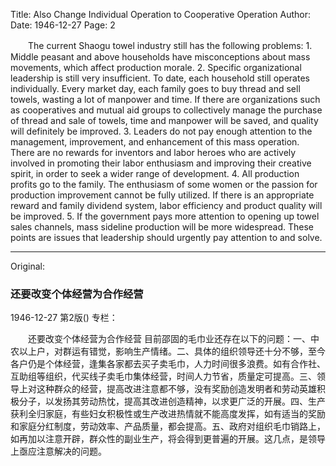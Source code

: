 Title: Also Change Individual Operation to Cooperative Operation
Author:
Date: 1946-12-27
Page: 2

　　The current Shaogu towel industry still has the following problems: 1. Middle peasant and above households have misconceptions about mass movements, which affect production morale. 2. Specific organizational leadership is still very insufficient. To date, each household still operates individually. Every market day, each family goes to buy thread and sell towels, wasting a lot of manpower and time. If there are organizations such as cooperatives and mutual aid groups to collectively manage the purchase of thread and sale of towels, time and manpower will be saved, and quality will definitely be improved. 3. Leaders do not pay enough attention to the management, improvement, and enhancement of this mass operation. There are no rewards for inventors and labor heroes who are actively involved in promoting their labor enthusiasm and improving their creative spirit, in order to seek a wider range of development. 4. All production profits go to the family. The enthusiasm of some women or the passion for production improvement cannot be fully utilized. If there is an appropriate reward and family dividend system, labor efficiency and product quality will be improved. 5. If the government pays more attention to opening up towel sales channels, mass sideline production will be more widespread. These points are issues that leadership should urgently pay attention to and solve.



<hr /> 

Original: 


### 还要改变个体经营为合作经营

1946-12-27
第2版()
专栏：

　　还要改变个体经营为合作经营
    目前邵固的毛巾业还存在以下的问题：一、中农以上户，对群运有错觉，影响生产情绪。二、具体的组织领导还十分不够，至今各户仍是个体经营，逢集各家都去买子卖毛巾，人力时间很多浪费。如有合作社、互助组等组织，代买线子卖毛巾集体经营，时间人力节省，质量定可提高。三、领导上对这种群众的经营，提高改进注意都不够，没有奖励创造发明者和劳动英雄积极分子，以发扬其劳动热忱，提高其改进创造精神，以求更广泛的开展。四、生产获利全归家庭，有些妇女积极性或生产改进热情就不能高度发挥，如有适当的奖励和家庭分红制度，劳动效率、产品质量，都会提高。五、政府对组织毛巾销路上，如再加以注意开辟，群众性的副业生产，将会得到更普遍的开展。这几点，是领导上亟应注意解决的问题。
